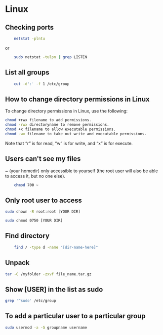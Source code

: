 # Linux 

## Checking ports

```bash
    netstat -plntu
``` 
   or
```bash
    sudo netstat -tulpn | grep LISTEN
```
## List all groups

```bash
    cut -d':' -f 1 /etc/group
```
## How to change directory permissions in Linux
To change directory permissions in Linux, use the following:
```bash
chmod +rwx filename to add permissions.
chmod -rwx directoryname to remove permissions.
chmod +x filename to allow executable permissions.
chmod -wx filename to take out write and executable permissions.
```
Note that “r” is for read, “w” is for write, and “x” is for execute. 

## Users can't see my files

~ (your homedir) only accessible to yourself (the root user will also be able to access it, but no one else).

```bash
    chmod 700 ~
```
## Only root user to access

```bash
sudo chown -R root:root [YOUR DIR]

sudo chmod 0750 [YOUR DIR]
```

## Find directory 
```bash
    find / -type d -name "[dir-name-here]" 
```

## Unpack
```bash
tar -C /myfolder -zxvf file_name.tar.gz
```

## Show [USER] in the list as sudo
```bash
grep '^sudo' /etc/group
```

## To add a particular user to a particular group
```bash
sudo usermod -a -G groupname username
```
